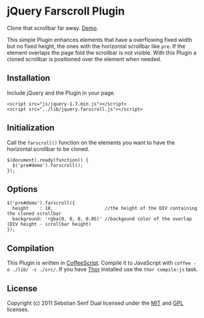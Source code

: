 # jQuery Farscroll Plugin

Clone that scrollbar far away. [Demo](http://mustardamus.github.com/farscroll-plugin).

This simple Plugin enhances elements that have a overflowing fixed width but no fixed height,
the ones with the horizontal scrollbar like `pre`. If the element overlaps the page fold the
scrollbar is not visible. With this Plugin a cloned scrollbar is positioned over the element
when needed.

## Installation

Include jQuery and the Plugin in your page.

    <script src="js/jquery-1.7.min.js"></script>
    <script src="../lib/jquery.farscroll.js"></script>

## Initialization

Call the `farscroll()` function on the elements you want to have the horizontal scrollbar to
be cloned.

    $(document).ready(function() {
      $('pre#demo').farscroll();
    });
    
## Options

    $('pre#demo').farscroll({
      height    : 18,                   //the height of the DIV containing the cloned scrollbar
      background: 'rgba(0, 0, 0, 0.05)' //backgound color of the overlap (DIV height - scrollbar height)
    });

## Compilation

This Plugin is written in [CoffeeScript](http://jashkenas.github.com/coffee-script). Compile it
to JavaScript with `coffee -o ./lib/ -c ./src/`. If you have [Thor](https://github.com/wycats/thor)
installed use the `thor compile:js` task.

## License

Copyright (c) 2011 Sebstian Senf
Dual licensed under the [MIT](http://www.opensource.org/licenses/mit-license.php) and
[GPL](ttp://www.gnu.org/licenses/gpl.html) licenses.